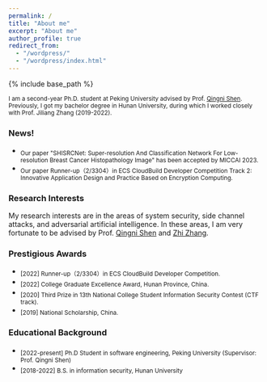 ```yaml
---
permalink: /
title: "About me"
excerpt: "About me"
author_profile: true
redirect_from: 
  - "/wordpress/"
  - "/wordpress/index.html"
---
```


{% include base_path %}

 
<sub> I am a second-year Ph.D. student at Peking University advised by Prof. [Qingni Shen](https://ss.pku.edu.cn/teacherteam/teacherlist/1634-%E6%B2%88%E6%99%B4%E9%9C%93.html). Previously, I got my bachelor degree in Hunan University, during which I worked closely with Prof. Jiliang Zhang (2019-2022).



### News!
- <sub>Our paper "SHISRCNet: Super-resolution And Classification Network For Low-resolution Breast Cancer Histopathology Image" has been accepted by MICCAI 2023.
- <sub>Our paper Runner-up（2/3304）in ECS CloudBuild Developer Competition Track 2: Innovative Application Design and Practice Based on Encryption Computing. 

### Research Interests
My research interests are in the areas of system security, side channel attacks, and adversarial artificial intelligence. In these areas, I am very fortunate to be advised by Prof. [Qingni Shen](https://ss.pku.edu.cn/teacherteam/teacherlist/1634-%E6%B2%88%E6%99%B4%E9%9C%93.html) and [Zhi Zhang](https://zhangzhics.github.io/).

### Prestigious Awards
* <sub> [2022] Runner-up（2/3304）in ECS CloudBuild Developer Competition. 
* <sub> [2022]  College Graduate Excellence Award, Hunan Province, China.
* <sub> [2020]  Third Prize in 13th National College Student Information Security Contest (CTF track).
* <sub> [2019]  National Scholarship, China.


### Educational Background
* <sub> [2022-present] Ph.D Student in software engineering, Peking University (Supervisor: Prof. Qingni Shen) </sub>
* <sub> [2018-2022] B.S. in information security, Hunan University </sub>






